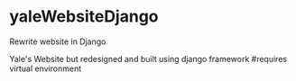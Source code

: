 # yaleWebsiteDjango
Rewrite website in Django

Yale's Website but redesigned and built using django framework
#requires virtual environment 
